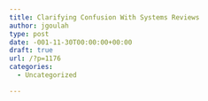```yaml
---
title: Clarifying Confusion With Systems Reviews
author: jgoulah
type: post
date: -001-11-30T00:00:00+00:00
draft: true
url: /?p=1176
categories:
  - Uncategorized

---
```

